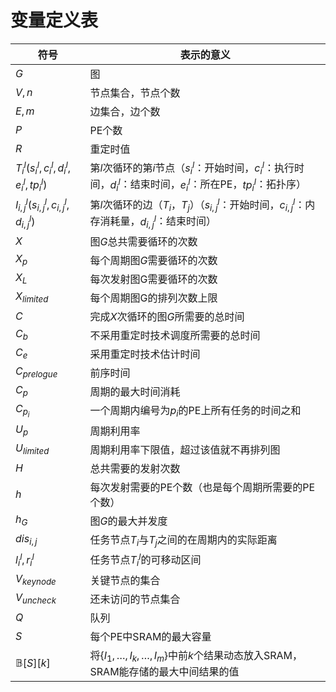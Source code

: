 # 变量定义表

| 符号                                       | 表示的意义                                    |
| ---------------------------------------- | ---------------------------------------- |
| $G$                                      | 图                                        |
| $V, n$                                   | 节点集合，节点个数                                |
| $E,m$                                    | 边集合，边个数                                  |
| $P$                                      | PE个数                                     |
| $R$                                      | 重定时值                                     |
| $T^l_i(s^l_i,c^l_i,d^l_i,e^l_i,tp^l_i)$  | 第$l$次循环的第$i$节点（$s^l_i$：开始时间，$c^l_i$：执行时间，$d^l_i$：结束时间，$e^l_i$：所在PE，$tp^l_i$：拓扑序） |
| $I^l_{i,j}(s^l_{i,j},c^l_{i,j},d^l_{i,j})$ | 第$l$次循环的边（$T_i$，$T_j$）（$s^l_{i,j}$：开始时间，$c^l_{i,j}$：内存消耗量，$d^l_{i,j}$：结束时间） |
| $X$                                      | 图$G$总共需要循环的次数                            |
| $X_p$                                    | 每个周期图$G$需要循环的次数                          |
| $X_L$                                    | 每次发射图G需要循环的次数                            |
| $X_{limited}$                            | 每个周期图G的排列次数上限                            |
| $C$                                      | 完成$X$次循环的图$G$所需要的总时间                     |
| $C_b$                                    | 不采用重定时技术调度所需要的总时间                        |
| $C_e$                                    | 采用重定时技术估计时间                              |
| $C_{prelogue}$                           | 前序时间                                     |
| $C_p$                                    | 周期的最大时间消耗                                |
| $C_{p_i}$                                | 一个周期内编号为$p_i$的PE上所有任务的时间之和               |
| $U_p$                                    | 周期利用率                                    |
| $U_{limited}$                            | 周期利用率下限值，超过该值就不再排列图                      |
| $H$                                      | 总共需要的发射次数                                |
| $h$                                      | 每次发射需要的PE个数（也是每个周期所需要的PE个数）              |
| $h_G$                                    | 图$G$的最大并发度                               |
| $dis_{i,j}$                              | 任务节点$T_i$与$T_j$之间的在周期内的实际距离              |
| $l^l_i,r^l_i$                            | 任务节点$T^l_i$的可移动区间                        |
| $V_{keynode}$                            | 关键节点的集合                                  |
| $V_{uncheck}$                            | 还未访问的节点集合                                |
| $Q$                                      | 队列                                       |
| $S$                                      | 每个PE中SRAM的最大容量                           |
| $\mathbb B[S][k]$                        | 将$\{I_1,\ldots, I_k, \ldots,I_m\}$中前$k$个结果动态放入SRAM，SRAM能存储的最大中间结果的值 |

